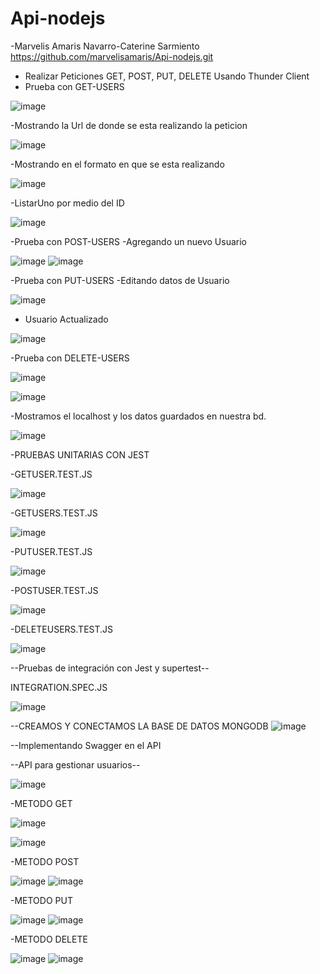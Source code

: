 # Api-nodejs
-Marvelis Amaris Navarro-Caterine Sarmiento
https://github.com/marvelisamaris/Api-nodejs.git

- Realizar Peticiones GET, POST, PUT, DELETE Usando Thunder Client
- Prueba con GET-USERS

![image](https://user-images.githubusercontent.com/61302585/236601431-dce59d12-2fc7-4c3a-9bfb-a5e22e33f7fc.png)

-Mostrando la Url de donde se esta realizando la peticion

![image](https://user-images.githubusercontent.com/61302585/236602414-e8dca475-b287-43e5-83a8-8c923c2e0fa1.png)

-Mostrando en el formato en que se esta realizando

![image](https://user-images.githubusercontent.com/61302585/236602560-2ea4bebe-ebe7-4a46-a007-435a379aacc5.png)

-ListarUno por medio del ID

![image](https://user-images.githubusercontent.com/61302585/236602841-16e9f13a-b451-4207-b484-c9c773ff881e.png)

-Prueba con POST-USERS
-Agregando un nuevo Usuario

![image](https://user-images.githubusercontent.com/61302585/236603148-5039877a-35f2-4f3d-8cde-4083d62f1031.png)
![image](https://user-images.githubusercontent.com/61302585/236603245-efc3e615-a912-42f9-874b-e4ff58a96108.png)

-Prueba con PUT-USERS
-Editando datos de Usuario

![image](https://user-images.githubusercontent.com/61302585/236603660-e058e19f-0789-4940-836a-b200e4bb6df7.png)

- Usuario Actualizado

![image](https://user-images.githubusercontent.com/61302585/236603892-5dc44f3b-46b7-422c-b1e1-ad1648ae7056.png)

-Prueba con DELETE-USERS

![image](https://user-images.githubusercontent.com/61302585/236605749-03f6554a-456b-4653-9d35-c3802c9ba2b6.png)

![image](https://user-images.githubusercontent.com/61302585/236605811-bbb1a0f6-a28d-4971-a2e0-0866edeb1df2.png)

-Mostramos el localhost y los datos guardados en nuestra bd.

![image](https://user-images.githubusercontent.com/61302585/236606029-8bdaab1a-ebff-42f6-aa6a-3497df27c30a.png)

-PRUEBAS UNITARIAS CON JEST

-GETUSER.TEST.JS

![image](https://user-images.githubusercontent.com/61302585/236606375-d98fce00-a91b-49e5-975e-40b2f54448fc.png)

-GETUSERS.TEST.JS

![image](https://user-images.githubusercontent.com/61302585/236606782-d7502fbc-ffd1-4b3c-b60d-ccee023a290c.png)

-PUTUSER.TEST.JS

![image](https://user-images.githubusercontent.com/61302585/236607354-cdd63bdc-d1fc-436c-aa49-e3cce19aa5df.png)

-POSTUSER.TEST.JS

![image](https://user-images.githubusercontent.com/61302585/236607476-4adf5270-be0b-400d-b67b-44f8fe1a68ad.png)

-DELETEUSERS.TEST.JS

![image](https://user-images.githubusercontent.com/61302585/236607622-befd9b50-2b83-4a82-81cd-f9db295e0118.png)

--Pruebas de integración con Jest y supertest--

INTEGRATION.SPEC.JS

![image](https://user-images.githubusercontent.com/61302585/236608040-e6e97e8e-e991-4e17-8f44-36bd6860e3de.png)

--CREAMOS Y CONECTAMOS LA BASE DE DATOS MONGODB
![image](https://user-images.githubusercontent.com/61302585/236608196-715643ca-b2d5-4f36-9c5e-aa73c6ce0a4d.png)

--Implementando Swagger en el API

--API para gestionar usuarios--

![image](https://user-images.githubusercontent.com/61302585/236608663-24142d0b-689a-40cf-becc-363698f7d4c8.png)

-METODO GET

![image](https://user-images.githubusercontent.com/61302585/236608783-fb7d2fa4-b71b-44c2-8c0f-5fda6b73b6d5.png)

![image](https://user-images.githubusercontent.com/61302585/236608889-a8e1c3ff-2068-48b4-b835-d992da971e56.png)

-METODO POST

![image](https://user-images.githubusercontent.com/61302585/236609242-9ebb7c42-1647-4d9a-bfe9-9862f93fbf2c.png)
![image](https://user-images.githubusercontent.com/61302585/236609263-0bb3aabf-69e7-4ef5-960d-334f7c128df0.png)

-METODO PUT

![image](https://user-images.githubusercontent.com/61302585/236609344-a43cf126-c3ab-47cd-966e-8364b3b9ef24.png)
![image](https://user-images.githubusercontent.com/61302585/236609363-393a49d8-8a27-4bb0-92aa-9dac028c8f1f.png)

-METODO DELETE

![image](https://user-images.githubusercontent.com/61302585/236609414-7d40dda4-271e-4e8e-abc8-7c5fd62591b2.png)
![image](https://user-images.githubusercontent.com/61302585/236609428-7540d211-f784-44c7-86e9-fed8d7724025.png)
















